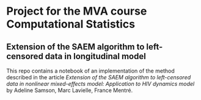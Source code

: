 # Project for the MVA course Computational Statistics

## Extension of the SAEM algorithm to left-censored data in longitudinal model 

This repo contains a notebook of an implementation of the method described in the article <i>Extension of the SAEM algorithm to left-censored data
in nonlinear mixed-effects model: Application to HIV
dynamics model </i> by Adeline Samson, Marc Lavielle, France Mentré.
